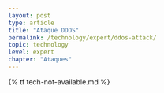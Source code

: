 ```yaml
---
layout: post
type: article
title: "Ataque DDOS"
permalink: /technology/expert/ddos-attack/
topic: technology
level: expert
chapter: "Ataques"
---
```


{% tf tech-not-available.md %}
